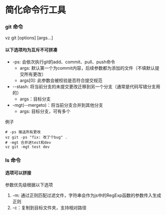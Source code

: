 # 简化命令行工具

### git 命令

vz git [options] [args...]

#### 以下选项均为互斥不可拼凑
- -ps: 会依次执行git的add、commit、pull、push命令
    - args: 默认第一个为commit内容，后续参数都为添加的文件（不填默认提交所有更改）
    - args[0]: 此参数会被校验是否符合提交规范
- --stash: 将当前分支的未提交更改迁移到另一个分支（通常是代码写错分支用的）
    - args：目标分支
- -mgt(--mergeto)：将当前分支合并到其他分支
    - args: 目标分支，可有多个

例子
```shell
# -ps 推送所有更改
vz git -ps "fix: 改了个bug" .
# -mgt 合并进test和dev
vz git -mgt test dev
```

### ls 命令

#### 选项可以拼接

参数优先级根据以下选项

1. -m: 通过正则匹配过滤文件，字符串会作为js中的RegExp函数的参数传入生成正则
2. -c：复制到目标文件夹，支持相对路径